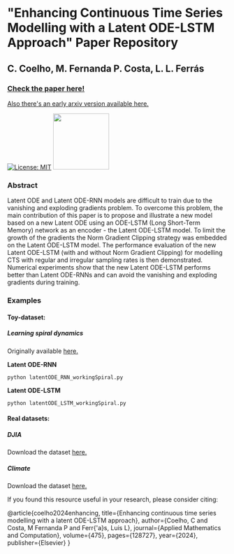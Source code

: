 # "Enhancing Continuous Time Series Modelling with a Latent ODE-LSTM Approach" Paper Repository
## C. Coelho, M. Fernanda P. Costa, L. L. Ferrás

### [Check the paper here!]([https://arxiv.org/abs/2307.05126](https://www.sciencedirect.com/science/article/abs/pii/S0096300324001991))
[Also there's an early arxiv version available here.](https://arxiv.org/abs/2307.05126)

[![License: MIT](https://img.shields.io/badge/License-MIT-yellow.svg)](https://opensource.org/licenses/MIT) <img src="https://github.com/pytorch/pytorch/blob/main/docs/source/_static/img/pytorch-logo-dark.svg" width="128"/>

### Abstract
Latent ODE and Latent ODE-RNN models are difficult to train due to the vanishing and
exploding gradients problem. To overcome this problem, the main contribution of this paper is to propose
and illustrate a new model based on a new Latent ODE using an ODE-LSTM (Long Short-Term Memory)
network as an encoder - the Latent ODE-LSTM model. To limit the growth of the gradients the Norm
Gradient Clipping strategy was embedded on the Latent ODE-LSTM model.
The performance evaluation of the new Latent ODE-LSTM (with and without Norm Gradient Clipping)
for modelling CTS with regular and irregular sampling rates is then demonstrated. Numerical experiments
show that the new Latent ODE-LSTM performs better than Latent ODE-RNNs and can avoid the vanishing
and exploding gradients during training.

### Examples

#### Toy-dataset: 
  ##### Learning spiral dynamics
  Originally available [here.](https://github.com/rtqichen/torchdiffeq)

  **Latent ODE-RNN**
  ```
  python latentODE_RNN_workingSpiral.py
  ```

  **Latent ODE-LSTM**
  ```
  python latentODE_LSTM_workingSpiral.py
  ```
  

#### Real datasets:
  ##### DJIA
  Download the dataset [here.](https://www.kaggle.com/datasets/szrlee/stock-time-series-20050101-to-20171231)
  
  ##### Climate
  Download the dataset [here.](https://www.kaggle.com/datasets/sumanthvrao/daily-climate-time-series-data) 


If you found this resource useful in your research, please consider citing:

@article{coelho2024enhancing,
  title={Enhancing continuous time series modelling with a latent ODE-LSTM approach},
  author={Coelho, C and Costa, M Fernanda P and Ferr{\'a}s, Luis L},
  journal={Applied Mathematics and Computation},
  volume={475},
  pages={128727},
  year={2024},
  publisher={Elsevier}
}
